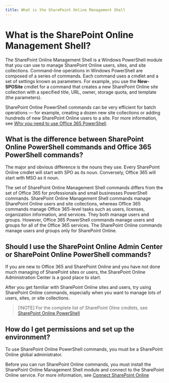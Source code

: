```yaml
---
title: What is the SharePoint Online Management Shell
---
```


# What is the SharePoint Online Management Shell?

The SharePoint Online Management Shell is a Windows PowerShell module that you can use to manage SharePoint Online users, sites, and site collections. Command-line operations in Windows PowerShell are composed of a series of commands. Each command uses a cmdlet and a set of settings known as parameters. For example, you use the **New-SPOSite** cmdlet for a command that creates a new SharePoint Online site collection with a specified title, URL, owner, storage quota, and template (the parameters).

SharePoint Online PowerShell commands can be very efficient for batch operations — for example, creating a dozen new site collections or adding hundreds of new SharePoint Online users to a site. For more information, see [Why you need to use Office 365 PowerShell](https://technet.microsoft.com/library/dn568034.aspx).

## What is the difference between SharePoint Online PowerShell commands and Office 365 PowerShell commands?

The major and obvious difference is the nouns they use. Every SharePoint Online cmdlet will start with SPO as its noun. Conversely, Office 365 will start with MSO as it noun.

The set of SharePoint Online Management Shell commands differs from the set of Office 365 for professionals and small businesses PowerShell commands. SharePoint Online Management Shell commands manage SharePoint Online users and site collections, whereas Office 365 commands manage Office 365-level tasks such as users, licenses, organization information, and services. They both manage users and groups. However, Office 365 PowerShell commands manage users and groups for all of the Office 365 services. The  SharePoint Online commands manage users and groups only for SharePoint Online.

## Should I use the SharePoint Online Admin Center or SharePoint Online PowerShell commands? ####

If you are new to Office 365 and SharePoint Online and you have not done much managing of SharePoint sites or users, the SharePoint Online Administration Center is a good place to start.

After you get familiar with SharePoint Online sites and users, try using SharePoint Online commands, especially when you want to manage lots of users, sites, or site collections.

> [!NOTE] For the complete list of SharePoint Oline cmdlets, see [SharePoint Online PowerShell](https://docs.microsoft.com/powershell/module/sharepoint-online/?view=sharepoint-ps)

## How do I get permissions and set up the environment?

To use SharePoint Online PowerShell commands, you must be a SharePoint Online global administrator.

Before you can run SharePoint Online commands, you must install the SharePoint Online Management Shell module and connect to the SharePoint Online service. For more information, see [Connect SharePoint Online](connect-sharepoint-online.md)
